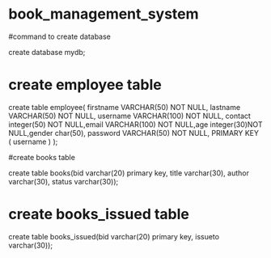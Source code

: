 # book_management_system

#command to create database

create database mydb;

# create employee table

create table employee( firstname VARCHAR(50) NOT NULL, lastname VARCHAR(50) NOT NULL, username VARCHAR(100) NOT NULL, contact integer(50) NOT NULL,email  VARCHAR(100) NOT NULL,age integer(30)NOT NULL,gender char(50), password VARCHAR(50) NOT NULL, PRIMARY KEY ( username ) );


#create books table

create table books(bid varchar(20) primary key, title varchar(30), author varchar(30), status varchar(30)); 

# create books_issued table 

create table books_issued(bid varchar(20) primary key, issueto varchar(30));
